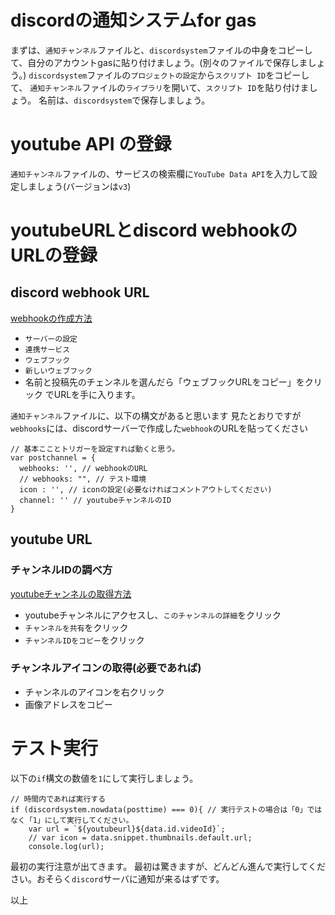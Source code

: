 # discordの通知システムfor gas

まずは、``通知チャンネル``ファイルと、``discordsystem``ファイルの中身をコピーして、自分のアカウントgasに貼り付けましょう。(別々のファイルで保存しましょう。)
``discordsystem``ファイルの``プロジェクトの設定``から``スクリプト ID``をコピーして、
``通知チャンネル``ファイルの``ライブラリ``を開いて、``スクリプト ID``を貼り付けましょう。
名前は、``discordsystem``で保存しましょう。

# youtube API の登録
``通知チャンネル``ファイルの、サービスの検索欄に``YouTube Data API``を入力して設定しましょう(バージョンは``v3``)

# youtubeURLとdiscord webhookのURLの登録
## discord webhook URL
[webhookの作成方法](https://zenn.dev/lambta/articles/5edbda4ccb1ec6)
* ``サーバーの設定``
* ``連携サービス``
* ``ウェブフック``
* ``新しいウェブフック``
* 名前と投稿先のチェンネルを選んだら「ウェブフックURLをコピー」をクリック
でURLを手に入ります。

``通知チャンネル``ファイルに、以下の構文があると思います
見たとおりですが``webhooks``には、discordサーバーで作成した``webhook``のURLを貼ってください

```通知チャンネル(15行目)
// 基本こことトリガーを設定すれば動くと思う。
var postchannel = {
  webhooks: '', // webhookのURL
  // webhooks: "", // テスト環境
  icon : '', // iconの設定(必要なければコメントアウトしてください)
  channel: '' // youtubeチャンネルのID
}
```
## youtube URL
### チャンネルIDの調べ方
[youtubeチャンネルの取得方法](https://reposub.jp/blogs/tips/youtube_channel_id?srsltid=AfmBOops7bhgTrXAWZ07lyqQM3A0_F9b_0vO2eFn78xwN6PZ5hm5z1Ug)

* youtubeチャンネルにアクセスし、``このチャンネルの詳細``をクリック
* ``チャンネルを共有``をクリック
* ``チャンネルIDをコピー``をクリック

### チャンネルアイコンの取得(必要であれば)
* チャンネルのアイコンを右クリック
* 画像アドレスをコピー

# テスト実行
以下の``if``構文の数値を``1``にして実行しましょう。

```通知チャンネル(42行目)
// 時間内であれば実行する
if (discordsystem.nowdata(posttime) === 0){ // 実行テストの場合は「0」ではなく「1」にして実行してください。
    var url = `${youtubeurl}${data.id.videoId}`;
    // var icon = data.snippet.thumbnails.default.url;
    console.log(url);
```
最初の実行注意が出てきます。
最初は驚きますが、どんどん進んで実行してください。おそらく``discord``サーバに通知が来るはずです。

以上
